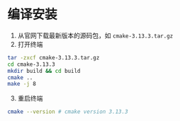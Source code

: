 # 编译安装
1. 从官网下载最新版本的源码包，如 `cmake-3.13.3.tar.gz`
2. 打开终端
````bash
tar -zxcf cmake-3.13.3.tar.gz
cd cmake-3.13.3
mkdir build && cd build
cmake ..
make -j 8
````
3. 重启终端
````bash
cmake --version # cmake version 3.13.3
````